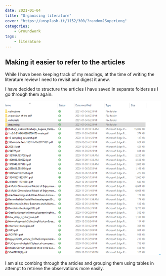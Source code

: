 ```yaml
---
date: 2021-01-04
title: "Organising literature"
cover: "https://unsplash.it/1152/300/?random?SuperLong"
categories: 
    - Groundwork
tags:
    - literature
---
```

## Making it easier to refer to the articles

While I have been keeping track of my readings, at the time of writing the literature review I need to revisit and digest it anew.

I have decided to structure the articles I have saved in separate folders as I go through them again.

![Folder Structure, work in progress](folder_structure.png)


I am also combing through the articles and grouping them using tables in attempt to retrieve the observations more easily.